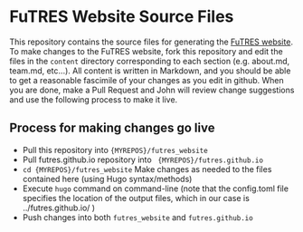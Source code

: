 # FuTRES Website Source Files

This repository contains the source files for generating the [FuTRES website](http://futres.org/).
To make changes to the FuTRES website, fork this repository and edit the files in the ```content``` directory corresponding
to each section (e.g. about.md, team.md, etc...).  All content is written in Markdown, and you should 
be able to get a reasonable fascimile of your changes as you edit in github.  When you are done, make
a Pull Request and John will review change suggestions and use the following process to make it live.

## Process for making changes go live

 * Pull this repository into ```{MYREPOS}/futres_website```
 * Pull futres.github.io repository into ``` {MYREPOS}/futres.github.io```
 * ```cd {MYREPOS}/futres_website``` 
 Make changes as needed to the files contained here (using Hugo syntax/methods)
 * Execute ```hugo``` command on command-line 
(note that the config.toml file specifies the location of the output files, which in our case is ../futres.github.io/ )
 * Push changes into both ```futres_website``` and ```futres.github.io```
